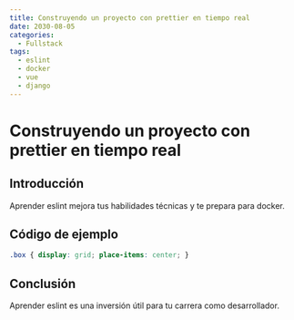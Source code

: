 ```yaml
---
title: Construyendo un proyecto con prettier en tiempo real
date: 2030-08-05
categories:
  - Fullstack
tags:
  - eslint
  - docker
  - vue
  - django
---
```


# Construyendo un proyecto con prettier en tiempo real

## Introducción

Aprender eslint mejora tus habilidades técnicas y te prepara para docker.

## Código de ejemplo

```css
.box { display: grid; place-items: center; }
```

## Conclusión

Aprender eslint es una inversión útil para tu carrera como desarrollador.